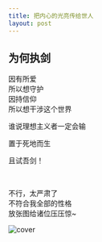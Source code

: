 ```yaml
---
title: 把内心的光亮传给世人
layout: post
---
```


## 为何执剑

因有所爱  
所以想守护  
因持信仰  
所以想干涉这个世界


  
  

  
  
  
谁说理想主义者一定会输  
  
  置于死地而生  
  
  且试吾剑！  


&nbsp;
&nbsp;
&nbsp;
&nbsp;
&nbsp;
&nbsp;
&nbsp;
&nbsp;
&nbsp;
&nbsp;
&nbsp;
&nbsp;
&nbsp;



  
不行，太严肃了  
不符合我全部的性格  
放张图给诸位压压惊~


![cover](http://att.bbs.duowan.com/forum/201401/04/121111lpqsuseqlzwswmz0.jpg)








